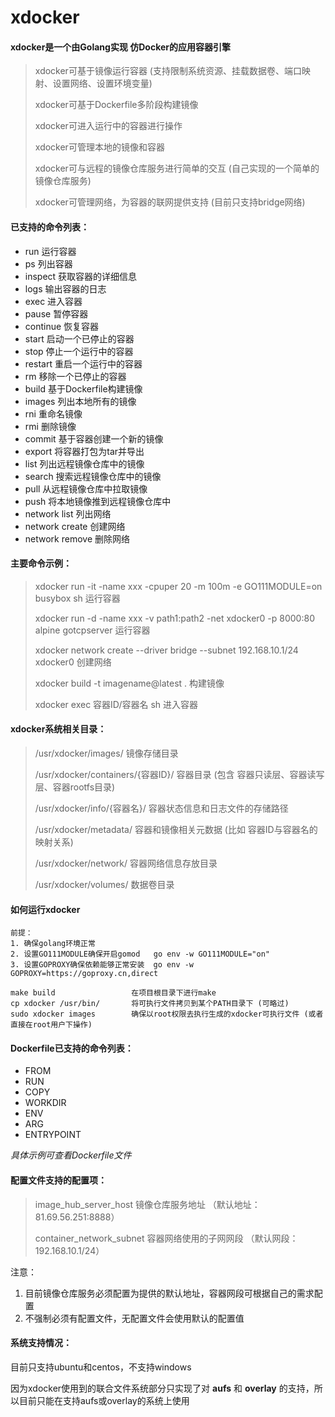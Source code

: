 # xdocker

#### **xdocker**是一个由Golang实现 仿Docker的应用容器引擎

> xdocker可基于镜像运行容器 (支持限制系统资源、挂载数据卷、端口映射、设置网络、设置环境变量)
>
> xdocker可基于Dockerfile多阶段构建镜像
>
> xdocker可进入运行中的容器进行操作
>
> xdocker可管理本地的镜像和容器
>
> xdocker可与远程的镜像仓库服务进行简单的交互  (自己实现的一个简单的镜像仓库服务)
>
> xdocker可管理网络，为容器的联网提供支持  (目前只支持bridge网络)



#### 已支持的命令列表：

- run      运行容器
- ps      列出容器
- inspect      获取容器的详细信息
- logs      输出容器的日志
- exec      进入容器
- pause      暂停容器
- continue      恢复容器
- start      启动一个已停止的容器
- stop      停止一个运行中的容器
- restart   重启一个运行中的容器
- rm        移除一个已停止的容器
- build      基于Dockerfile构建镜像 
- images      列出本地所有的镜像
- rni       重命名镜像  
- rmi      删除镜像  
- commit      基于容器创建一个新的镜像
- export      将容器打包为tar并导出
- list      列出远程镜像仓库中的镜像
- search      搜索远程镜像仓库中的镜像
- pull      从远程镜像仓库中拉取镜像
- push      将本地镜像推到远程镜像仓库中
- network list      列出网络
- network create      创建网络
- network remove      删除网络



#### 主要命令示例：

> xdocker run -it -name xxx  -cpuper 20 -m 100m -e GO111MODULE=on busybox sh    运行容器
>
> xdocker run -d -name xxx -v path1:path2 -net xdocker0 -p 8000:80 alpine gotcpserver     运行容器
>
> xdocker network create --driver bridge --subnet 192.168.10.1/24 xdocker0     创建网络
>
> xdocker build -t imagename@latest .    构建镜像
>
> xdocker exec 容器ID/容器名 sh     进入容器



#### xdocker系统相关目录：

> /usr/xdocker/images/                       镜像存储目录
>
> /usr/xdocker/containers/{容器ID}/   容器目录  (包含 容器只读层、容器读写层、容器rootfs目录)
>
> /usr/xdocker/info/{容器名}/              容器状态信息和日志文件的存储路径 
>
> /usr/xdocker/metadata/                   容器和镜像相关元数据 (比如 容器ID与容器名的映射关系)
>
> /usr/xdocker/network/                     容器网络信息存放目录     
>
> /usr/xdocker/volumes/                    数据卷目录



#### 如何运行xdocker

```
前提：  
1. 确保golang环境正常
2. 设置GO111MODULE确保开启gomod   go env -w GO111MODULE="on"
3. 设置GOPROXY确保依赖能够正常安装  go env -w GOPROXY=https://goproxy.cn,direct

make build                 在项目根目录下进行make
cp xdocker /usr/bin/       将可执行文件拷贝到某个PATH目录下 (可略过)
sudo xdocker images        确保以root权限去执行生成的xdocker可执行文件 (或者直接在root用户下操作)
```



#### Dockerfile已支持的命令列表：

- FROM
- RUN
- COPY
- WORKDIR
- ENV
- ARG
- ENTRYPOINT

*具体示例可查看Dockerfile文件*



#### 配置文件支持的配置项：

> image_hub_server_host          镜像仓库服务地址    （默认地址：81.69.56.251:8888）
>
> container_network_subnet      容器网络使用的子网网段    （默认网段：192.168.10.1/24）

注意：

1. 目前镜像仓库服务必须配置为提供的默认地址，容器网段可根据自己的需求配置
2. 不强制必须有配置文件，无配置文件会使用默认的配置值



#### 系统支持情况：

目前只支持ubuntu和centos，不支持windows

因为xdocker使用到的联合文件系统部分只实现了对 **aufs** 和 **overlay** 的支持，所以目前只能在支持aufs或overlay的系统上使用